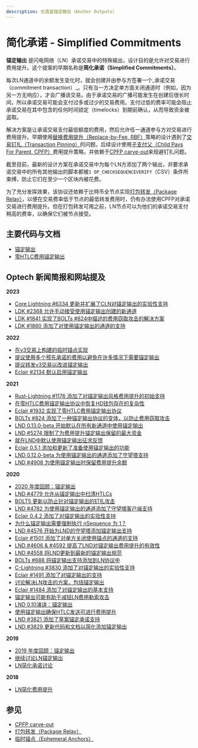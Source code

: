 ```yaml
---
description: 也涵盖锚定输出（Anchor Outputs）
---
```


# 简化承诺 - Simplified Commitments

**锚定输出** 是闪电网络（LN）承诺交易中的特殊输出，设计目的是允许对交易进行费用提升。这个提案的早期名称是**简化承诺（Simplified Commitments）**。

每次LN通道中的余额发生变化时，就会创建并由参与方签署一个_承诺交易（commitment transaction）_。只有当一方决定单方面关闭通道时（例如，因为另一方无响应），才会广播该交易。由于承诺交易的广播可能发生在创建后很长时间，所以承诺交易可能会支付过多或过少的交易费用。支付过低的费率可能会阻止承诺交易在其中包含的任何时间锁定（timelocks）到期前确认，从而导致资金被盗取。

解决方案是让承诺交易支付最低额度的费用，然后允许任一通道参与方对交易进行费用提升。早期使用[替换费用提升（Replace-by-Fee, RBF）](https://bitcoinops.org/en/topics/replace-by-fee/)策略的设计遇到了[交易钉扎（Transaction Pinning）](https://bitcoinops.org/en/topics/transaction-pinning/)的问题。后续设计使用[子支付父（Child Pays For Parent, CPFP）](https://bitcoinops.org/en/topics/cpfp/)费用提升策略，并依赖于[CPFP carve-out](https://bitcoinops.org/en/topics/cpfp-carve-out/)来规避钉扎问题。

截至目前，最新的设计方案在承诺交易中为每个LN方添加了两个输出，并要求承诺交易中的所有其他输出的脚本都被`1 OP_CHECKSEQUENCEVERIFY`（CSV）条件所束缚，防止它们在至少一个区块内被花费。

为了充分发挥效果，该协议还依赖于比特币全节点实现[打包转发（Package Relay）](https://bitcoinops.org/en/topics/package-relay/)，以便在交易费率低于节点的最低转发费用时，仍有办法使用CPFP对承诺交易进行费用提升。但在打包转发可用之前，LN节点可以为他们的承诺交易支付稍高的费率，以确保它们被节点接受。

## 主要代码与文档

* [锚定输出](https://github.com/lightningnetwork/lightning-rfc/pull/688)
* [零HTLC费用锚定输出](https://github.com/lightningnetwork/lightning-rfc/pull/824)

## Optech 新闻简报和网站提及

**2023**

* [Core Lightning #6334 更新并扩展了CLN对锚定输出的实验性支持](https://bitcoinops.org/en/newsletters/2023/07/05/#core-lightning-6334)
* [LDK #2368 允许手动接受使用锚定输出创建的新通道](https://bitcoinops.org/en/newsletters/2023/06/28/#ldk-2368)
* [LDK #1841 实现了BOLTs #824中描述的费用窃取攻击的解决方案](https://bitcoinops.org/en/newsletters/2023/05/24/#ldk-1841)
* [LDK #1860 添加了对使用锚定输出的通道的支持](https://bitcoinops.org/en/newsletters/2023/02/01/#ldk-1860)

**2022**

* [在v3交易上构建的临时锚点实现](https://bitcoinops.org/en/newsletters/2022/12/07/#ephemeral-anchors-implementation)
* [提议使用多个预先承诺的费用以避免在许多情况下需要锚定输出](https://bitcoinops.org/en/newsletters/2022/11/02/#anchor-outputs-workaround)
* [提议转发v3交易以改进锚定输出](https://bitcoinops.org/en/newsletters/2022/10/05/#proposed-new-transaction-relay-policies-designed-for-ln-penalty)
* [Eclair #2134 默认启用锚定输出](https://bitcoinops.org/en/newsletters/2022/01/26/#eclair-2134)

**2021**

* [Rust-Lightning #1176 添加了对锚定输出风格费用提升的初始支持](https://bitcoinops.org/en/newsletters/2021/12/01/#rust-lightning-1176)
* [在零HTLC费用锚定输出协议中恢复HD钱包存在的复杂性](https://bitcoinops.org/en/newsletters/2021/09/29/#challenges-recovering-ln-close-transactions-using-only-a-seed)
* [Eclair #1932 实现了零HTLC费用锚定输出协议](https://bitcoinops.org/en/newsletters/2021/09/22/#eclair-1932)
* [BOLTs #824 添加了一种锚定输出协议的变体，以防止费用窃取攻击](https://bitcoinops.org/en/newsletters/2021/09/08/#bolts-824)
* [LND 0.13.0-beta 开始默认在所有新通道中使用锚定输出](https://bitcoinops.org/en/newsletters/2021/06/23/#lnd-0-13-0-beta)
* [LND #5274 限制了为费用提升锚定输出保留的最大资金](https://bitcoinops.org/en/newsletters/2021/05/19/#lnd-5274)
* [就在LND中默认使用锚定输出征求反馈](https://bitcoinops.org/en/newsletters/2021/04/21/#using-anchor-outputs-by-default-in-lnd)
* [Eclair 0.5.1 添加和更新了准备使用锚定输出的功能](https://bitcoinops.org/en/newsletters/2021/03/10/#eclair-0-5-1)
* [LND 0.12.0-beta 为使用锚定输出的通道添加了守望塔支持](https://bitcoinops.org/en/newsletters/2021/01/27/#lnd-0-12-0-beta)
* [LND #4908 为使用锚定输出时保留费用提升余额](https://bitcoinops.org/en/newsletters/2021/01/27/#lnd-4908)

**2020**

* [2020 年度回顾：锚定输出](https://bitcoinops.org/en/newsletters/2020/12/23/#anchor-outputs)
* [LND #4779 允许从锚定输出中扫清HTLCs](https://bitcoinops.org/en/newsletters/2020/12/16/#lnd-4779)
* [BOLT5 更新以防止针对锚定输出的钉扎攻击](https://bitcoinops.org/en/newsletters/2020/12/16/#bolts-803)
* [LND #4782 为使用锚定输出的通道添加了守望塔客户端支持](https://bitcoinops.org/en/newsletters/2020/12/09/#lnd-4782)
* [Eclair 0.4.2 添加了对锚定输出的实验性支持](https://bitcoinops.org/en/newsletters/2020/10/14/#eclair-0-4-2)
* [为什么锚定输出需要强制执行 nSequence 为 1？](https://bitcoinops.org/en/newsletters/2020/09/30/#why-do-anchor-outputs-need-to-enforce-an-nsequence-of-1)
* [LND #4576 开始为LND的守望塔添加锚定输出支持](https://bitcoinops.org/en/newsletters/2020/09/30/#lnd-4576)
* [Eclair #1501 添加了对单方关闭使用锚点的通道的支持](https://bitcoinops.org/en/newsletters/2020/09/30/#eclair-1501)
* [LND #4606 & #4592 提高了LND对锚定输出费用提升的有效性](https://bitcoinops.org/en/newsletters/2020/09/23/#lnd-4606)
* [LND #4558 将LND更新到最新的锚定输出规范](https://bitcoinops.org/en/newsletters/2020/09/16/#lnd-4558)
* [BOLTs #688 将锚定输出支持添加到LN协议中](https://bitcoinops.org/en/newsletters/2020/08/26/#bolts-688)
* [C-Lightning #3830 添加了对锚定输出的实验性支持](https://bitcoinops.org/en/newsletters/2020/08/19/#c-lightning-3830)
* [Eclair #1491 添加了对锚定输出的支持](https://bitcoinops.org/en/newsletters/2020/08/05/#eclair-1491)
* [讨论解决LN攻击的方案，包括锚定输出](https://bitcoinops.org/en/newsletters/2020/08/05/#chicago-meetup-discussion)
* [Eclair #1484 添加了对锚定输出的基本支持](https://bitcoinops.org/en/newsletters/2020/07/29/#eclair-1484)
* [锚定输出可能有助于减轻LN费用勒索攻击](https://bitcoinops.org/en/newsletters/2020/06/24/#ln-fee-ransom-attack)
* [LND 0.10演讲：锚定输出](https://bitcoinops.org/en/newsletters/2020/05/06/#lnd-v0-10)
* [使用锚定输出确保HTLC发送可进行费用提升](https://bitcoinops.org/en/newsletters/2020/04/29/#settlement-transaction-anchor-outputs)
* [LND #3821 添加了草案锚定承诺支持](https://bitcoinops.org/en/newsletters/2020/03/18/#lnd-3821)
* [LND #3829 更新代码和文档以简化添加锚定输出](https://bitcoinops.org/en/newsletters/2020/01/15/#lnd-3829)

**2019**

* [2019 年度回顾：锚定输出](https://bitcoinops.org/en/newsletters/2019/12/28/#anchor-outputs)
* [继续讨论LN锚定输出](https://bitcoinops.org/en/newsletters/2019/11/06/#continued-discussion-of-ln-anchor-outputs)
* [LN简化承诺讨论](https://bitcoinops.org/en/newsletters/2019/10/30/#ln-simplified-commitments)

**2018**

* [LN简化费用提升](https://bitcoinops.org/en/newsletters/2018/11/27/#simplified-fee-bumping-for-ln)

## 参见

* [CPFP carve-out](https://bitcoinops.org/en/topics/cpfp-carve-out/)
* [打包转发（Package Relay）](https://bitcoinops.org/en/topics/package-relay/)
* [临时锚点（Ephemeral Anchors）](https://bitcoinops.org/en/topics/ephemeral-anchors/)
